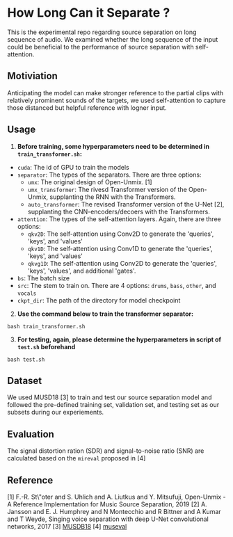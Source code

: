 # How Long Can it Separate ?
This is the experimental repo regarding source separation on long sequence of audio. We examined whether the long sequence of the input could be beneficial to the performance of source separation with self-attention.

## Motiviation
Anticipating the model can make stronger reference to the partial clips with relatively prominent sounds of the targets, we used self-attention to capture those distanced but helpful reference with logner input.
## Usage
1. **Before training, some hyperparameters need to be determined in `train_transformer.sh`:**
- `cuda`: The id of GPU to train the models
- `separator`: The types of the separators. There are three options:
    - `umx`: The original design of Open-Unmix. [1]
    - `umx_transformer`: The rivesd Transformer version of the Open-Unmix, supplanting the RNN with the Transformers.
    - `auto_transformer`: The revised Transformer version of the U-Net [2], supplanting the CNN-encoders/decoers with the Transformers.
- `attention`: The types of the self-attention layers. Again, there are three options:
    - `qkv2D`: The self-attention using Conv2D to generate the 'queries', 'keys', and 'values'
    - `qkv1D`: The self-attention using Conv1D to generate the 'queries', 'keys', and 'values'
    - `qkvg1D`: The self-attention using Conv2D to generate the 'queries', 'keys', 'values', and additional 'gates'.
- `bs`: The batch size
- `src`: The stem to train on. There are 4 options: `drums`, `bass`, `other`, and `vocals`
- `ckpt_dir`: The path of the directory for model checkpoint
2. **Use the command below to train the transformer separator:**
```
bash train_transformer.sh
```
3. **For testing, again, please determine the hyperparameters in script of `test.sh` beforehand**
```
bash test.sh 
```

## Dataset
We used MUSD18 [3] to train and test our source separation model and followed the pre-defined training set, validation set, and testing set as our subsets during our experiements.

## Evaluation
The signal distortion ration (SDR) and signal-to-noise ratio (SNR) are calculated based on the `mireval` proposed in [4]

## Reference
[1] F.-R. St\\"oter and S. Uhlich and A. Liutkus and Y. Mitsufuji, Open-Unmix - A Reference Implementation for Music Source Separation, 2019
[2] A. Jansson and E. J. Humphrey and N Montecchio and R Bittner and A Kumar and T Weyde, Singing voice separation with deep U-Net convolutional networks, 2017
[3] [MUSDB18](https://sigsep.github.io/datasets/musdb.html#musdb18-compressed-stems)
[4] [museval](https://github.com/sigsep/sigsep-mus-eval)